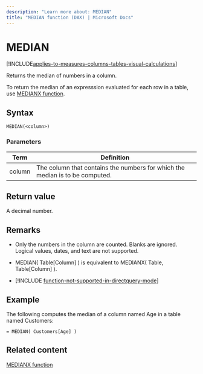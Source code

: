 ```yaml
---
description: "Learn more about: MEDIAN"
title: "MEDIAN function (DAX) | Microsoft Docs"
---
```

# MEDIAN

[!INCLUDE[applies-to-measures-columns-tables-visual-calculations](includes/applies-to-measures-columns-tables-visual-calculations.md)]
  
Returns the median of numbers in a column.  
  
To return the median of an expresssion evaluated for each row in a table, use [MEDIANX function](medianx-function-dax.md).  
  
## Syntax  
  
```dax
MEDIAN(<column>)  
```
  
### Parameters  
  
|Term|Definition|  
|--------|--------------|  
|column|The column that contains the numbers for which the median is to be computed.|  
  
## Return value

A decimal number.  
  
## Remarks

- Only the numbers in the column are counted. Blanks are ignored. Logical values, dates, and text are not supported. 
  
- MEDIAN( Table[Column] ) is equivalent to MEDIANX( Table, Table[Column] ).  

- [!INCLUDE [function-not-supported-in-directquery-mode](includes/function-not-supported-in-directquery-mode.md)]

## Example

The following computes the median of a column named Age in a table named Customers:  
  
```dax
= MEDIAN( Customers[Age] )  
```
  
## Related content

[MEDIANX function](medianx-function-dax.md)  

